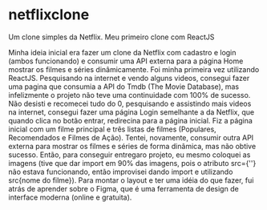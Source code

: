# netflixclone
Um clone simples da Netflix. Meu primeiro clone com ReactJS


Minha ideia inicial era fazer um clone da Netflix com cadastro e login (ambos funcionando) 
e consumir uma API externa para a página Home mostrar os filmes e séries dinâmicamente.
Foi minha primeira vez utilizando ReactJS. Pesquisando na internet e vendo alguns videos, 
consegui fazer uma pagina que consumia a API do Tmdb (The Movie Database), mas infelizmente o projeto não teve uma continuidade com 100% de sucesso.
Não desisti e recomecei tudo do 0, pesquisando e assistindo mais videos na internet, consegui fazer uma página Login semelhante a da Netflix,
que quando clica no botão entrar, redirecina para a página inicial. Fiz a página inicial com um filme principal e três listas de filmes (Populares, Recomendados
e Filmes de Ação). Tentei, novamente, consumir outra API externa para mostrar os filmes e séries de forma dinâmica, mas não obtive sucesso. Então, para conseguir
entregaro projeto, eu mesmo coloquei as imagens (tive que dar import em 90% das imagens, pois o atributo src={''} não estava funcionando, então improvisei
dando import e utilizando src{nome do filme}). 
Para montar o layout e ter uma idéia do que fazer, fui atrás de aprender sobre o Figma, que é uma ferramenta de design de interface moderna (online e gratuita).
